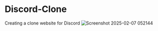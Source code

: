 # Discord-Clone
Creating a clone website for Discord
![Screenshot 2025-02-07 052144](https://github.com/user-attachments/assets/15ef1663-2ae1-4031-a0ba-fa934b669377)

